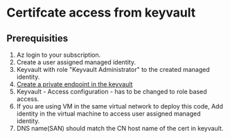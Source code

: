 # Certifcate access from keyvault

## Prerequisities
1. Az login to your subscription.
2. Create a user assigned managed identity.
3. Keyvault with role "Keyvault Administrator" to the created managed identity.
4. [Create a private endpoint in the keyvault](https://learn.microsoft.com/en-us/azure/key-vault/general/private-link-service?tabs=portal)
5. Keyvault - Access configuration - has to be changed to role based access.
6. If you are using VM in the same virtual network to deploy this code, Add identity in the virtual machine to access user assigned managed identity.
7. DNS name(SAN) should match the CN host name of the cert in keyvault.

